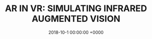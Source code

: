 ---
layout: project_single
image_path: img/publications/ar_vr/ar_vr.png
title: "AR IN VR: SIMULATING INFRARED AUGMENTED VISION" 
conference: ICIP 2018
authors: Fayez Lahoud, Sabine Susstrunk
date: 2018-10-1 00:00:00 +0000
code: https://infoscience.epfl.ch/record/255390/files/AR%20in%20VR%20Experiment.zip
pdf: papers/ICIP-2018-Lahoud.pdf
poster: papers/ICIP-2018-Poster.pdf
---
